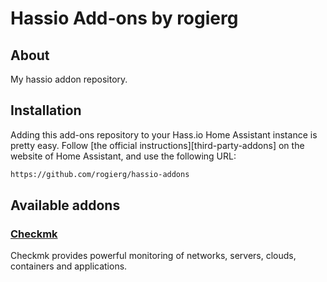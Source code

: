 # Hassio Add-ons by rogierg

## About
My hassio addon repository.

## Installation

Adding this add-ons repository to your Hass.io Home Assistant instance is
pretty easy. Follow [the official instructions][third-party-addons] on the
website of Home Assistant, and use the following URL:

```txt
https://github.com/rogierg/hassio-addons
```

## Available addons

[//]: # (ADDONLIST_START)

### [Checkmk](checkmk/)
Checkmk provides powerful monitoring of networks, servers, clouds, containers and applications.
